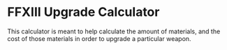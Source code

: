 # FFXIII Upgrade Calculator

This calculator is meant to help calculate the amount of materials, and the cost of those materials in order to upgrade a particular weapon.